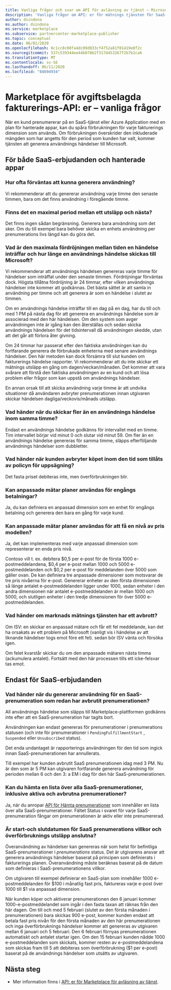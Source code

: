 ```yaml
---
title: Vanliga frågor och svar om API för avläsning av tjänst – Microsofts kommersiella marknads platser
description: 'Vanliga frågor om API: er för mätnings tjänsten för SaaS-erbjudanden i Microsoft AppSource och Azure Marketplace.'
author: dsindona
ms.author: dsindona
ms.service: marketplace
ms.subservice: partnercenter-marketplace-publisher
ms.topic: conceptual
ms.date: 06/01/2020
ms.openlocfilehash: 6c1cc8c08fa4dc09d033cf4752a81f01419e8f2c
ms.sourcegitcommit: 537c539344ee44b07862f317d453267f2b7b2ca6
ms.translationtype: MT
ms.contentlocale: sv-SE
ms.lasthandoff: 06/11/2020
ms.locfileid: "84694934"
---
```

# <a name="marketplace-metered-billing-apis---faq"></a>Marketplace för avgiftsbelagda fakturerings-API: er – vanliga frågor

När en kund prenumererar på en SaaS-tjänst eller Azure Application med en plan för hanterade appar, kan du spåra förbrukningen för varje fakturerings dimension som används.  Om förbrukningen överskrider den inkluderade mängden som har angetts för den period som kunden har valt, kommer tjänsten att generera användnings händelser till Microsoft.

## <a name="for-both-saas-offers-and-managed-apps"></a>För både SaaS-erbjudanden och hanterade appar

### <a name="how-often-is-it-expected-to-emit-usage"></a>Hur ofta förväntas att kunna generera användning?

Vi rekommenderar att du genererar användning varje timme den senaste timmen, bara om det finns användning i föregående timme.

### <a name="is-there-a-maximal-period-between-one-emission-and-the-next-one"></a>Finns det en maximal period mellan ett utsläpp och nästa?

Det finns ingen sådan begränsning. Generera bara användning som det sker. Om du till exempel bara behöver skicka en enhets användning per prenumerations livs längd kan du göra det.

### <a name="what-is-the-maximum-delay-between-the-time-an-event-occurs-and-the-time-a-usage-event-is-emitted-to-microsoft"></a>Vad är den maximala fördröjningen mellan tiden en händelse inträffar och hur länge en användnings händelse skickas till Microsoft?

Vi rekommenderar att användnings händelsen genereras varje timme för händelser som inträffat under den senaste timmen. Fördröjningar förväntas dock. Högsta tillåtna fördröjning är 24 timmar, efter vilken användnings händelser inte kommer att godkännas. Det bästa sättet är att samla in användning per timme och att generera är som en händelse i slutet av timmen.

Om en användnings händelse inträffar till en dag på en dag, har du till och med 1 PM på nästa dag för att generera en användnings händelse som är associerad med den här händelsen.  Om den system som avger användningen inte är igång kan den återställas och sedan skicka användnings händelsen för det tidsintervall då användningen skedde, utan att det går att förlora åter givning.

Om 24 timmar har passerat efter den faktiska användningen kan du fortfarande generera de förbrukade enheterna med senare användnings händelser.  Den här metoden kan dock försämra till slut kunden om fakturerings händelse rapporter.  Vi rekommenderar att du inte skickar ett mätnings utsläpp en gång om dagen/veckan/månaden.  Det kommer att vara svårare att förstå den faktiska användningen av en kund och att lösa problem eller frågor som kan uppstå om användnings händelser.

En annan orsak till att skicka användning varje timme är att undvika situationer då användaren avbryter prenumerationen innan utgivaren skickar händelsen dagliga/veckovis/månads utsläpp.

### <a name="what-happens-when-you-send-more-than-one-usage-event-in-the-same-hour"></a>Vad händer när du skickar fler än en användnings händelse inom samma timme?

Endast en användnings händelse godkänns för intervallet med en timme. Tim intervallet börjar vid minut 0 och slutar vid minut 59.  Om fler än en användnings händelse genereras för samma timme, släpps efterföljande användnings händelser som dubbletter.

### <a name="what-happens-when-the-customer-cancels-the-purchase-within-the-time-allowed-by-the-cancellation-policy"></a>Vad händer när kunden avbryter köpet inom den tid som tillåts av policyn för uppsägning?

Det fasta priset debiteras inte, men överförbrukningen blir.

### <a name="can-custom-meter-plans-be-used-for-one-time-payments"></a>Kan anpassade mätar planer användas för engångs betalningar?

Ja, du kan definiera en anpassad dimension som en enhet för engångs betalning och generera den bara en gång för varje kund.

### <a name="can-custom-meter-plans-be-used-to-tiered-pricing-model"></a>Kan anpassade mätar planer användas för att få en nivå av pris modellen?

Ja, det kan implementeras med varje anpassad dimension som representerar en enda pris nivå.

Contoso vill t. ex. debitera $0,5 per e-post för de första 1000 e-postmeddelandena, $0,4 per e-post mellan 1000 och 5000 e-postmeddelanden och $0,2 per e-post för meddelanden över 5000 som gäller ovan. De kan definiera tre anpassade dimensioner som motsvarar de tre pris nivåerna för e-post. Genererar enheter av den första dimensionen så länge antalet e-postmeddelanden ligger under 1000, sedan enheter i den andra dimensionen när antalet e-postmeddelanden är mellan 1000 och 5000, och slutligen enheter i den tredje dimensionen för över 5000 e-postmeddelanden.

### <a name="what-happens-if-the-marketplace-metering-service-has-an-outage"></a>Vad händer om marknads mätnings tjänsten har ett avbrott?

Om ISV: en skickar en anpassad mätare och får ett fel meddelande, kan det ha orsakats av ett problem på Microsoft (vanligt vis i händelse av att liknande händelser togs emot före ett fel). sedan bör ISV vänta och försöka igen.

Om felet kvarstår skickar du om den anpassade mätaren nästa timma (ackumulera antalet). Fortsätt med den här processen tills ett icke-felsvar tas emot.

## <a name="for-saas-offers-only"></a>Endast för SaaS-erbjudanden

### <a name="what-happens-when-you-emit-usage-for-a-saas-subscription-that-has-been-unsubscribed-already"></a>Vad händer när du genererar användning för en SaaS-prenumeration som redan har avbrutit prenumerationen?

All användnings händelse som släpps till Marketplace-plattformen godkänns inte efter att en SaaS-prenumeration har tagits bort.

Användningen kan endast genereras för prenumerationer i prenumerations statusen (och inte för prenumerationer i `PendingFulfillmentStart` , `Suspended` eller `Unsubscribed` status).

Det enda undantaget är rapporterings användningen för den tid som ingick innan SaaS-prenumerationen har annullerats.

Till exempel har kunden avbrutit SaaS prenumerationen idag med 3 PM. Nu är den som är 5 PM kan utgivaren fortfarande generera användning för perioden mellan 6 och den 3: a EM i dag för den här SaaS-prenumerationen.

### <a name="can-you-get-a-list-of-all-saas-subscriptions-including-active-and-unsubscribed-subscriptions"></a>Kan du hämta en lista över alla SaaS-prenumerationer, inklusive aktiva och avbrutna prenumerationer?

Ja, när du anropar [API för Hämta prenumerationer](https://docs.microsoft.com/azure/marketplace/partner-center-portal/pc-saas-fulfillment-api-v2#subscription-api) som innehåller en lista över alla SaaS-prenumerationer. Fältet Status i svaret för varje SaaS-prenumeration fångar om prenumerationen är aktiv eller inte prenumererad.

### <a name="are-the-start-and-end-dates-of-saas-subscription-term-and-overage-usage-emission-connected"></a>Är start-och slutdatumen för SaaS prenumerations villkor och överförbruknings utsläpp anslutna?

Överanvändning av händelser kan genereras när som helst för befintliga SaaS-prenumerationer i *prenumerations* status. Det är utgivarens ansvar att generera användnings händelser baserat på principen som definierats i fakturerings planen. Överanvändning måste beräknas baserat på de datum som definieras i SaaS-prenumerationens villkor. 

Om utgivaren till exempel definierar en SaaS-plan som innehåller 1000 e-postmeddelanden för $100 i månatlig fast pris, faktureras varje e-post över 1000 till $1 via anpassad dimension.

När kunden köper och aktiverar prenumerationen den 6 januari kommer 1000-e-postmeddelandet som ingår i den fasta taxan att räknas från den här dagen. Om till och med 5 februari (slutet av den första månaden i prenumerationen) bara skickas 900 e-post, kommer kunden endast att betala fast pris nivån för den första månaden av den här prenumerationen och inga överförbruknings händelser kommer att genereras av utgivaren mellan 6 januari och 5 februari. Den 6 februari förnyas prenumerationen automatiskt och antalet startar igen. Om den 15 februari kunden nådde 1000 e-postmeddelanden som skickats, kommer resten av e-postmeddelandena som skickas fram till 5 att debiteras som överförbrukning ($1 per e-post) baserat på de användnings händelser som utsätts av utgivaren.

## <a name="next-steps"></a>Nästa steg

- Mer information finns i [API: er för Marketplace för avläsning av tjänst](./marketplace-metering-service-apis.md).

